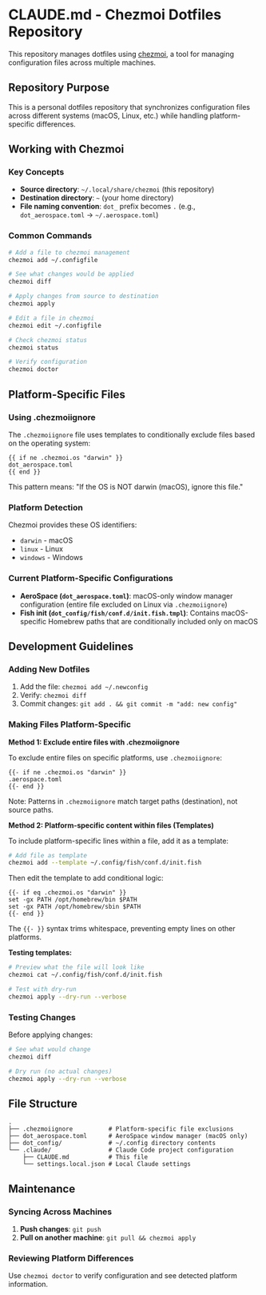 # CLAUDE.md - Chezmoi Dotfiles Repository

This repository manages dotfiles using [chezmoi](https://www.chezmoi.io/), a tool for managing configuration files across multiple machines.

## Repository Purpose

This is a personal dotfiles repository that synchronizes configuration files across different systems (macOS, Linux, etc.) while handling platform-specific differences.

## Working with Chezmoi

### Key Concepts

- **Source directory**: `~/.local/share/chezmoi` (this repository)
- **Destination directory**: `~` (your home directory)
- **File naming convention**: `dot_` prefix becomes `.` (e.g., `dot_aerospace.toml` → `~/.aerospace.toml`)

### Common Commands

```bash
# Add a file to chezmoi management
chezmoi add ~/.configfile

# See what changes would be applied
chezmoi diff

# Apply changes from source to destination
chezmoi apply

# Edit a file in chezmoi
chezmoi edit ~/.configfile

# Check chezmoi status
chezmoi status

# Verify configuration
chezmoi doctor
```

## Platform-Specific Files

### Using .chezmoiignore

The `.chezmoiignore` file uses templates to conditionally exclude files based on the operating system:

```
{{ if ne .chezmoi.os "darwin" }}
dot_aerospace.toml
{{ end }}
```

This pattern means: "If the OS is NOT darwin (macOS), ignore this file."

### Platform Detection

Chezmoi provides these OS identifiers:
- `darwin` - macOS
- `linux` - Linux
- `windows` - Windows

### Current Platform-Specific Configurations

- **AeroSpace (`dot_aerospace.toml`)**: macOS-only window manager configuration (entire file excluded on Linux via `.chezmoiignore`)
- **Fish init (`dot_config/fish/conf.d/init.fish.tmpl`)**: Contains macOS-specific Homebrew paths that are conditionally included only on macOS

## Development Guidelines

### Adding New Dotfiles

1. Add the file: `chezmoi add ~/.newconfig`
2. Verify: `chezmoi diff`
3. Commit changes: `git add . && git commit -m "add: new config"`

### Making Files Platform-Specific

**Method 1: Exclude entire files with .chezmoiignore**

To exclude entire files on specific platforms, use `.chezmoiignore`:

```
{{- if ne .chezmoi.os "darwin" }}
.aerospace.toml
{{- end }}
```

Note: Patterns in `.chezmoiignore` match target paths (destination), not source paths.

**Method 2: Platform-specific content within files (Templates)**

To include platform-specific lines within a file, add it as a template:

```bash
# Add file as template
chezmoi add --template ~/.config/fish/conf.d/init.fish
```

Then edit the template to add conditional logic:

```fish
{{- if eq .chezmoi.os "darwin" }}
set -gx PATH /opt/homebrew/bin $PATH
set -gx PATH /opt/homebrew/sbin $PATH
{{- end }}
```

The `{{- }}` syntax trims whitespace, preventing empty lines on other platforms.

**Testing templates:**

```bash
# Preview what the file will look like
chezmoi cat ~/.config/fish/conf.d/init.fish

# Test with dry-run
chezmoi apply --dry-run --verbose
```

### Testing Changes

Before applying changes:
```bash
# See what would change
chezmoi diff

# Dry run (no actual changes)
chezmoi apply --dry-run --verbose
```

## File Structure

```
.
├── .chezmoiignore          # Platform-specific file exclusions
├── dot_aerospace.toml      # AeroSpace window manager (macOS only)
├── dot_config/             # ~/.config directory contents
└── .claude/                # Claude Code project configuration
    ├── CLAUDE.md           # This file
    └── settings.local.json # Local Claude settings
```

## Maintenance

### Syncing Across Machines

1. **Push changes**: `git push`
2. **Pull on another machine**: `git pull && chezmoi apply`

### Reviewing Platform Differences

Use `chezmoi doctor` to verify configuration and see detected platform information.
